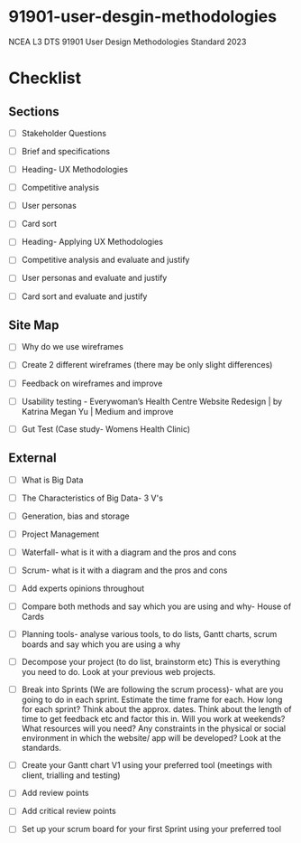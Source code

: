 # 91901-user-desgin-methodologies

NCEA L3 DTS 91901 User Design Methodologies Standard 2023

# Checklist

## Sections

- [ ] Stakeholder Questions 

- [ ] Brief and specifications 

- [ ] Heading- UX Methodologies  

- [ ] Competitive analysis 

- [ ] User personas 

- [ ] Card sort 

- [ ] Heading- Applying UX Methodologies   

- [ ] Competitive analysis and evaluate and justify  

- [ ] User personas and evaluate and justify  

- [ ] Card sort and evaluate and justify  

## Site Map  

- [ ] Why do we use wireframes 

- [ ] Create 2 different wireframes (there may be only slight differences) 

- [ ] Feedback  on wireframes and improve 

- [ ] Usability testing - Everywoman’s Health Centre Website Redesign | by Katrina Megan Yu | Medium and improve 

- [ ] Gut Test (Case study- Womens Health Clinic) 

## External  

- [ ] What is Big Data 

- [ ] The Characteristics of Big Data- 3 V's 

- [ ] Generation, bias and storage 

- [ ] Project Management 

- [ ] Waterfall- what is it with a diagram and the pros and cons 

- [ ] Scrum- what is it  with a diagram  and the pros and cons 

- [ ] Add experts opinions throughout 

- [ ] Compare both methods and say which you are using and why- House of Cards 

- [ ] Planning tools- analyse various tools, to do lists, Gantt charts, scrum boards and say which you are using a why 

- [ ] Decompose your project (to do list, brainstorm etc) This is everything you need to do. Look at your previous web projects. 

- [ ] Break into Sprints (We are following the scrum process)- what are you going to do in each sprint. Estimate the time frame for each. How long for each sprint? Think about the approx. dates. Think about the length of time to get feedback etc and factor this in. Will you work at weekends? What resources will you need? Any constraints in the physical or social environment in which the website/ app will be developed? Look at the standards.  

- [ ] Create your Gantt chart V1 using your preferred tool (meetings with client, trialling and testing) 

- [ ] Add review points 

- [ ] Add critical review points 

- [ ] Set up your scrum board for your first Sprint using your preferred tool 
